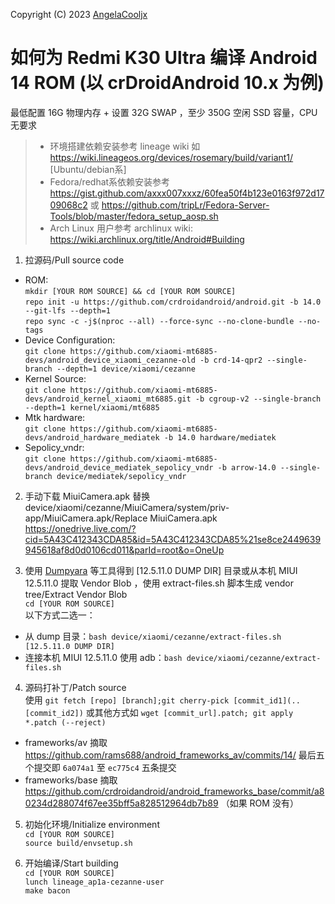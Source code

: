 Copyright (C) 2023 [AngelaCooljx](https://github.com/AngelaCooljx)

# 如何为 Redmi K30 Ultra 编译 Android 14 ROM (以 crDroidAndroid 10.x 为例)

最低配置 16G 物理内存 + 设置 32G SWAP ，至少 350G 空闲 SSD 容量，CPU 无要求

> - 环境搭建依赖安装参考 lineage wiki 如 https://wiki.lineageos.org/devices/rosemary/build/variant1/ [Ubuntu/debian系]  
> - Fedora/redhat系依赖安装参考 https://gist.github.com/axxx007xxxz/60fea50f4b123e0163f972d1709068c2 或 https://github.com/tripLr/Fedora-Server-Tools/blob/master/fedora_setup_aosp.sh  
> - Arch Linux 用户参考 archlinux wiki: https://wiki.archlinux.org/title/Android#Building

1. 拉源码/Pull source code
- ROM:  
`mkdir [YOUR ROM SOURCE] && cd [YOUR ROM SOURCE]`  
`repo init -u https://github.com/crdroidandroid/android.git -b 14.0 --git-lfs --depth=1`  
`repo sync -c -j$(nproc --all) --force-sync --no-clone-bundle --no-tags`  
- Device Configuration:  
`git clone https://github.com/xiaomi-mt6885-devs/android_device_xiaomi_cezanne-old -b crd-14-qpr2 --single-branch --depth=1 device/xiaomi/cezanne`
- Kernel Source:  
`git clone https://github.com/xiaomi-mt6885-devs/android_kernel_xiaomi_mt6885.git -b cgroup-v2 --single-branch --depth=1 kernel/xiaomi/mt6885`
- Mtk hardware:  
`git clone https://github.com/xiaomi-mt6885-devs/android_hardware_mediatek -b 14.0 hardware/mediatek`
- Sepolicy_vndr:  
`git clone https://github.com/xiaomi-mt6885-devs/android_device_mediatek_sepolicy_vndr -b arrow-14.0 --single-branch device/mediatek/sepolicy_vndr`

2. 手动下载 MiuiCamera.apk 替换 device/xiaomi/cezanne/MiuiCamera/system/priv-app/MiuiCamera.apk/Replace MiuiCamera.apk  
https://onedrive.live.com/?cid=5A43C412343CDA85&id=5A43C412343CDA85%21se8ce2449639945618af8d0d0106cd011&parId=root&o=OneUp

3. 使用 [Dumpyara](https://github.com/AndroidDumps/dumpyara) 等工具得到 [12.5.11.0 DUMP DIR] 目录或从本机 MIUI 12.5.11.0 提取 Vendor Blob ，使用 extract-files.sh 脚本生成 vendor tree/Extract Vendor Blob  
`cd [YOUR ROM SOURCE]`  
以下方式二选一：  
- 从 dump 目录：`bash device/xiaomi/cezanne/extract-files.sh [12.5.11.0 DUMP DIR]`
- 连接本机 MIUI 12.5.11.0 使用 adb：`bash device/xiaomi/cezanne/extract-files.sh`

4. 源码打补丁/Patch source  
使用 `git fetch [repo] [branch];git cherry-pick [commit_id1](..[commit_id2])` 或其他方式如 `wget [commit_url].patch; git apply *.patch (--reject)`  
- frameworks/av 摘取 https://github.com/rams688/android_frameworks_av/commits/14/ 最后五个提交即 `6a074a1` 至 `ec775c4` 五条提交
- frameworks/base 摘取 https://github.com/crdroidandroid/android_frameworks_base/commit/a80234d288074f67ee35bff5a828512964db7b89 （如果 ROM 没有）

5. 初始化环境/Initialize environment  
`cd [YOUR ROM SOURCE]`  
`source build/envsetup.sh`  

6. 开始编译/Start building  
`cd [YOUR ROM SOURCE]`  
`lunch lineage_ap1a-cezanne-user`  
`make bacon`
